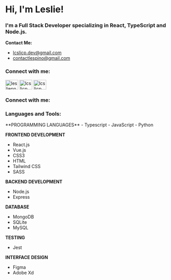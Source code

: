 <h1 align="left">Hi, I'm Leslie!</h1>
<h3 align="left">I'm a Full Stack Developer specializing in React, TypeScript and Node.js.</h3>

**Contact Me:**
- lcslicp.dev@gmail.com
- contactlespino@gmail.com

<h3 align="left">Connect with me:</h3>
<p align="left">
<a href="https://linkedin.com/in/lcslicp-dzn" target="blank"><img align="center" src="https://raw.githubusercontent.com/rahuldkjain/github-profile-readme-generator/master/src/images/icons/Social/linked-in-alt.svg" alt="lesliepn-dzn" height="30" width="40" /></a>
<a href="https://dribbble.com/lcslicp" target="blank"><img align="center" src="https://raw.githubusercontent.com/rahuldkjain/github-profile-readme-generator/master/src/images/icons/Social/dribbble.svg" alt="lcslicp" height="30" width="40" /></a>
<a href="https://www.behance.net/lcslicp" target="blank"><img align="center" src="https://raw.githubusercontent.com/rahuldkjain/github-profile-readme-generator/master/src/images/icons/Social/behance.svg" alt="lcslicp" height="30" width="40" /></a>
</p>

<h3 align="left">Connect with me:</h3>
<p align="left">
</p>

<h3 align="left">Languages and Tools:</h3>
**PROGRAMMING LANGUAGES**
- Typescript
- JavaScript
- Python

**FRONTEND DEVELOPMENT**
- React.js
- Vue.js
- CSS3
- HTML
- Tailwind CSS
- SASS

**BACKEND DEVELOPMENT**
- Node.js
- Express

**DATABASE**
- MongoDB
- SQLite
- MySQL

**TESTING**
- Jest

**INTERFACE DESIGN**
- Figma
- Adobe Xd  
  
